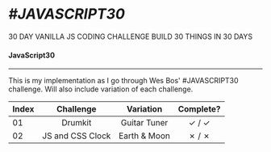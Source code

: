 # _**#JAVASCRIPT30**_  
30 DAY VANILLA JS CODING CHALLENGE
BUILD 30 THINGS IN 30 DAYS

#### JavaScript30
---
This is my implementation as I go through Wes Bos' #JAVASCRIPT30 challenge.
Will also include variation of each challenge.

| Index | Challenge | Variation | Complete?
|-------|:---------:|:---------:|:-------:
| 01 | Drumkit | Guitar Tuner | ✓ / ✓ |
| 02 | JS and CSS Clock | Earth & Moon | ✗ / ✗ |
